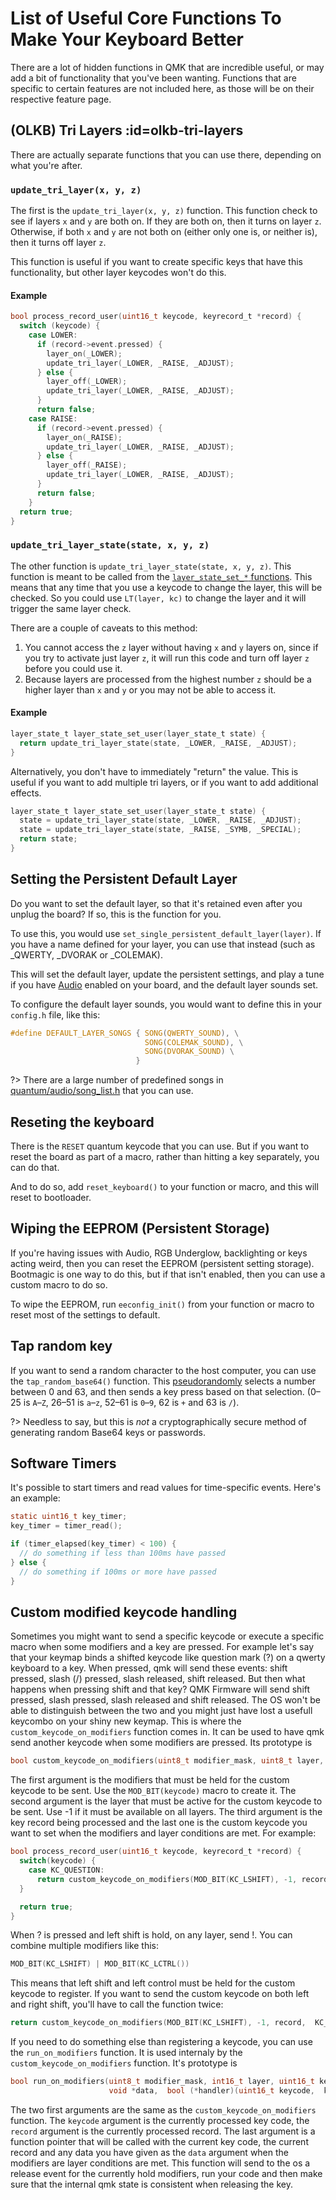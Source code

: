 # List of Useful Core Functions To Make Your Keyboard Better

There are a lot of hidden functions in QMK that are incredible useful, or may add a bit of functionality that you've been wanting.  Functions that are specific to certain features are not included here, as those will be on their respective feature page.

## (OLKB) Tri Layers :id=olkb-tri-layers

There are actually separate functions that you can use there, depending on what you're after.

### `update_tri_layer(x, y, z)`

The first is the `update_tri_layer(x, y, z)` function.   This function check to see if layers `x` and `y` are both on. If they are both on, then it turns on layer `z`.  Otherwise, if both `x` and `y` are not both on (either only one is, or neither is), then it turns off layer `z`.

This function is useful if you want to create specific keys that have this functionality, but other layer keycodes won't do this.

#### Example

```c
bool process_record_user(uint16_t keycode, keyrecord_t *record) {
  switch (keycode) {
    case LOWER:
      if (record->event.pressed) {
        layer_on(_LOWER);
        update_tri_layer(_LOWER, _RAISE, _ADJUST);
      } else {
        layer_off(_LOWER);
        update_tri_layer(_LOWER, _RAISE, _ADJUST);
      }
      return false;
    case RAISE:
      if (record->event.pressed) {
        layer_on(_RAISE);
        update_tri_layer(_LOWER, _RAISE, _ADJUST);
      } else {
        layer_off(_RAISE);
        update_tri_layer(_LOWER, _RAISE, _ADJUST);
      }
      return false;
    }
  return true;
}
```

### `update_tri_layer_state(state, x, y, z)`
The other function is `update_tri_layer_state(state, x, y, z)`.  This function is meant to be called from the [`layer_state_set_*` functions](custom_quantum_functions.md#layer-change-code).  This means that any time that you use a keycode to change the layer, this will be checked.  So you could use `LT(layer, kc)` to change the layer and it will trigger the same layer check.

There are a couple of caveats to this method:
1. You cannot access the `z` layer without having `x` and `y` layers on, since if you try to activate just layer `z`, it will run this code and turn off layer `z` before you could use it.
2. Because layers are processed from the highest number `z` should be a higher layer than `x` and `y` or you may not be able to access it.

#### Example

```c
layer_state_t layer_state_set_user(layer_state_t state) {
  return update_tri_layer_state(state, _LOWER, _RAISE, _ADJUST);
}
```

Alternatively, you don't have to immediately "return" the value.  This is useful if you want to add multiple tri layers, or if you want to add additional effects.

```c
layer_state_t layer_state_set_user(layer_state_t state) {
  state = update_tri_layer_state(state, _LOWER, _RAISE, _ADJUST);
  state = update_tri_layer_state(state, _RAISE, _SYMB, _SPECIAL);
  return state;
}
```

## Setting the Persistent Default Layer

Do you want to set the default layer, so that it's retained even after you unplug the board?  If so, this is the function for you.

To use this, you would use `set_single_persistent_default_layer(layer)`.  If you have a name defined for your layer, you can use that instead (such as _QWERTY, _DVORAK or _COLEMAK).

This will set the default layer, update the persistent settings, and play a tune if you have [Audio](feature_audio.md) enabled on your board, and the default layer sounds set.

To configure the default layer sounds, you would want to define this in your `config.h` file, like this:

```c
#define DEFAULT_LAYER_SONGS { SONG(QWERTY_SOUND), \
                              SONG(COLEMAK_SOUND), \
                              SONG(DVORAK_SOUND) \
                            }
```


?> There are a large number of predefined songs in [quantum/audio/song_list.h](https://github.com/qmk/qmk_firmware/blob/master/quantum/audio/song_list.h) that you can use.

## Reseting the keyboard

There is the `RESET` quantum keycode that you can use. But if you want to reset the board as part of a macro, rather than hitting a key separately, you can do that.

And to do so, add `reset_keyboard()` to your function or macro, and this will reset to bootloader.

## Wiping the EEPROM (Persistent Storage)

If you're having issues with Audio, RGB Underglow, backlighting or keys acting weird, then you can reset the EEPROM (persistent setting storage).  Bootmagic is one way to do this, but if that isn't enabled, then you can use a custom macro to do so.

To wipe the EEPROM, run `eeconfig_init()` from your function or macro to reset most of the settings to default.

## Tap random key

If you want to send a random character to the host computer, you can use the `tap_random_base64()` function. This [pseudorandomly](https://en.wikipedia.org/wiki/Pseudorandom_number_generator) selects a number between 0 and 63, and then sends a key press based on that selection. (0–25 is `A`–`Z`, 26–51 is `a`–`z`, 52–61 is `0`–`9`, 62 is `+` and 63 is `/`).

?> Needless to say, but this is _not_ a cryptographically secure method of generating random Base64 keys or passwords.

## Software Timers

It's possible to start timers and read values for time-specific events. Here's an example:

```c
static uint16_t key_timer;
key_timer = timer_read();

if (timer_elapsed(key_timer) < 100) {
  // do something if less than 100ms have passed
} else {
  // do something if 100ms or more have passed
}
```
## Custom modified keycode handling

Sometimes you might want to send a specific keycode or execute a specific macro
when some modifiers and a key are pressed. For example let's say that your
keymap binds a shifted keycode like question mark (?) on a qwerty keyboard to a
key. When pressed, qmk will send these events: shift pressed, slash (/) pressed,
slash released, shift released. But then what happens when pressing shift and
that key? QMK Firmware will send shift pressed, slash pressed, slash released and shift
released. The OS won't be able to distinguish between the two and you might just
have lost a usefull keycombo on your shiny new keymap. This is  where the
`custom_keycode_on_modifiers` function comes in. It can be used to have qmk send
another keycode when some modifiers are pressed. Its prototype is

```c
bool custom_keycode_on_modifiers(uint8_t modifier_mask, uint8_t layer, keyrecord_t *record, uint16_t custom_keycode)
```

The first argument is the modifiers that must be held for the custom keycode to
be sent. Use the `MOD_BIT(keycode)` macro to create it. The second argument is
the layer that must be active for the custom keycode to be sent. Use -1 if it
must be available on all layers. The third argument is the key record being
processed and the last one is the custom keycode you want to set when the
modifiers and layer conditions are met. For example:

```c
bool process_record_user(uint16_t keycode, keyrecord_t *record) {
  switch(keycode) {
    case KC_QUESTION:
      return custom_keycode_on_modifiers(MOD_BIT(KC_LSHIFT), -1, record,  KC_EXCLAIM);
  }

  return true;
}

```

When ? is pressed and left shift is hold, on any layer, send !. You can combine
multiple modifiers like this:

```c
MOD_BIT(KC_LSHIFT) | MOD_BIT(KC_LCTRL())
```

This means that left shift and left control must be held for the custom keycode
to register. If you want to send the custom keycode on both left and right
shift, you'll have to call the function twice:

```c
return custom_keycode_on_modifiers(MOD_BIT(KC_LSHIFT), -1, record,  KC_EXCLAIM) && custom_keycode_on_modifiers(MOD_BIT(KC_RSHIFT), -1, record,  KC_EXCLAIM);
```

If you need to do something else than registering a keycode, you can use the
`run_on_modifiers` function. It is used internaly by the
`custom_keycode_on_modifiers` function. It's prototype is

```c
bool run_on_modifiers(uint8_t modifier_mask, int16_t layer, uint16_t keycode,  keyrecord_t *record,
                      void *data,  bool (*handler)(uint16_t keycode,  keyrecord_t *record, void *data))
```

The two first arguments are the same as the `custom_keycode_on_modifiers`
function. The `keycode` argument is the currently processed key code, the
`record` argument is the currently processed record. The last argument is a
function pointer that will be called with the current key code, the current
record and any data you have given as the `data` argument when the modifiers are
layer conditions are met. This function will send to the os a release event for
the currently hold modifiers, run your code and then make sure that the internal qmk
state is consistent when releasing the key.

